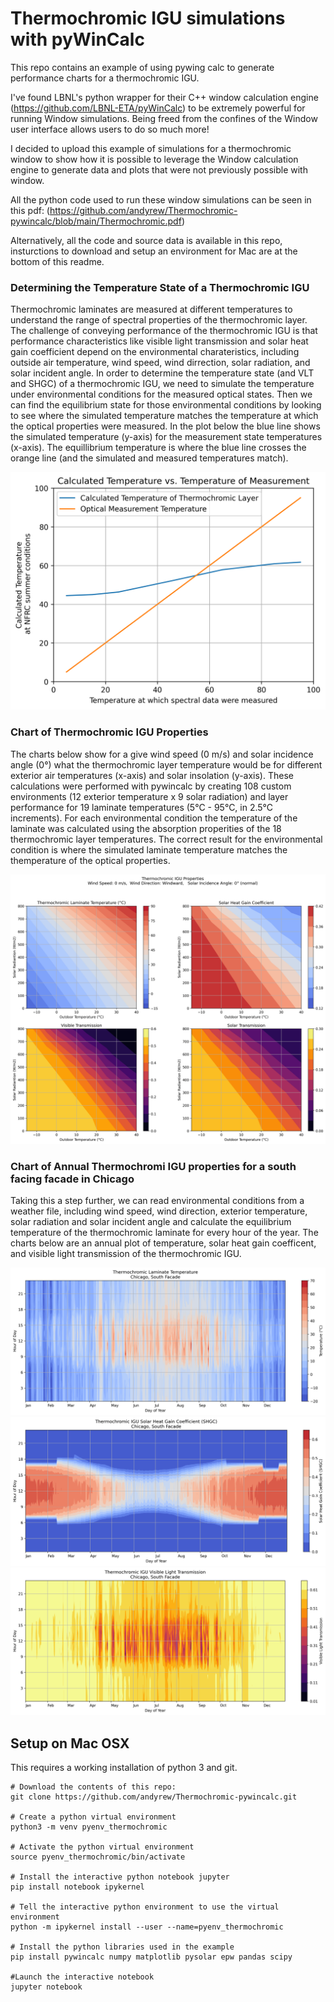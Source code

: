 # Thermochromic IGU simulations with pyWinCalc
This repo contains an example of using pywing calc to generate performance charts for a thermochromic IGU.

I've found LBNL's python wrapper for their C++ window calculation engine (https://github.com/LBNL-ETA/pyWinCalc) to be extremely powerful for running Window simulations. Being freed from the confines of the Window user interface allows users to do so much more!

I decided to upload this example of simulations for a thermochromic window to show how it is possible to leverage the Window calculation engine to generate data and plots that were not previously possible with window.

All the python code used to run these window simulations can be seen in this pdf: (https://github.com/andyrew/Thermochromic-pywincalc/blob/main/Thermochromic.pdf)

Alternatively, all the code and source data is available in this repo, insturctions to download and setup an environment for Mac are at the bottom of this readme.

### Determining the Temperature State of a Thermochromic IGU
Thermochromic laminates are measured at different temperatures to understand the range of spectral properties of the thermochromic layer. The challenge of conveying performance of the thermochromic IGU is that performance characteristics like visible light transmission and solar heat gain coefficient depend on the environmental charateristics, including outside air temperature, wind speed, wind dirrection, solar radiation, and solar incident angle. In order to determine the temperature state (and VLT and SHGC) of a thermochromic IGU, we need to simulate the temperature under environmental conditions for the measured optical states. Then we can find the equilibrium state for those environmental conditions by looking to see where the simulated temperature matches the temperature at which the optical properties were measured. In the plot below the blue line shows the simulated temperature (y-axis) for the measurement state temperatures (x-axis). The equillibrium temperature is where the blue line crosses the orange line (and the simulated and measured temperatures match). 

<p align='center'>
<img src="plots/EquilibriumTemperature_LoE272.png" alt="falsecolor plot of thermochromic properties for various solar irradiance and exterior temperaturees" width="600"/>
</p>

### Chart of Thermochromic IGU Properties
The charts below show for a give wind speed (0 m/s) and solar incidence angle (0°) what the thermochromic layer temperature would be for different exterior air temperatures (x-axis) and solar insolation (y-axis). These calculations were performed with pywincalc by creating 108 custom environments (12 exterior temperature x 9 solar radiation) and layer performance for 19 laminate temperatures (5°C - 95°C, in 2.5°C increments). For each environmental condition the temperature of the laminate was calculated using the absorption properities of the 18 thermochromic layer temperatures. The correct result for the environmental condition is where the simulated laminate temperature matches the themperature of the optical properties.



![falsecolor plot of thermochromic properties for various solar irradiance and exterior temperaturees](plots/Thermochromic_Temp+SHGC_ws0_LoE272.png)

### Chart of Annual Thermochromi IGU properties for a south facing facade in Chicago
Taking this a step further, we can read environmental conditions from a weather file, including wind speed, wind direction, exterior temperature, solar radiation and solar incident angle and calculate the equilibrium temperature of the thermochromic laminate for every hour of the year. The charts below are an annual plot of temperature, solar heat gain coefficent, and visible light transmission of the thermochromic IGU.



![Annual plot of thermochromic laminate temperature for Chicago](plots/Annual_Thermochromic_Temperature_Chicago_South.png)
![Annual plot of thermochromic SHGC for Chicago](plots/Annual_Thermochromic_SHGC_Chicago_South.png)
![Annual plot of thermochromic Tvis for Chicago](plots/Annual_Thermochromic_Tvis_Chicago_South.png)

## Setup on Mac OSX
This requires a working installation of python 3 and git.
```
# Download the contents of this repo:
git clone https://github.com/andyrew/Thermochromic-pywincalc.git

# Create a python virtual environment
python3 -m venv pyenv_thermochromic

# Activate the python virtual environment
source pyenv_thermochromic/bin/activate

# Install the interactive python notebook jupyter
pip install notebook ipykernel

# Tell the interactive python environment to use the virtual environment
python -m ipykernel install --user --name=pyenv_thermochromic

# Install the python libraries used in the example
pip install pywincalc numpy matplotlib pysolar epw pandas scipy

#Launch the interactive notebook
jupyter notebook
```
